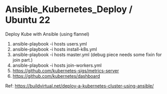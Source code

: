 # Ansible_Kubernetes_Deploy  / Ubuntu 22
Deploy Kube with Ansible (using flannel)

1. ansible-playbook -i hosts users.yml
2. ansible-playbook -i hosts install-k8s.yml
3. ansible-playbook -i hosts master.yml (debug piece needs some fixin for join part.)
4. ansible-playbook -i hosts join-workers.yml
5. https://github.com/kubernetes-sigs/metrics-server
6. https://github.com/kubernetes/dashboard


Ref: https://buildvirtual.net/deploy-a-kubernetes-cluster-using-ansible/
